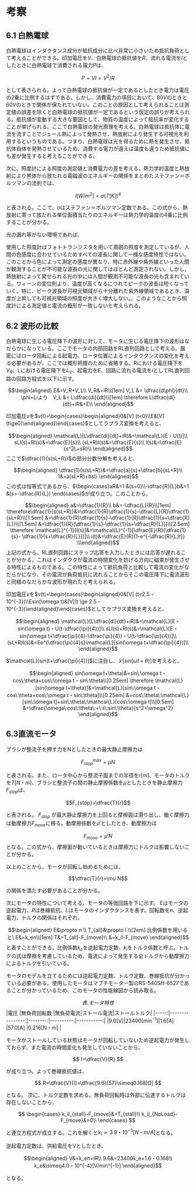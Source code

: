 # 考察
## 6.1 白熱電球
白熱電球はインダクタンス成分が抵抗成分に比べ非常に小さいため抵抗負荷として考えることができる。印加電圧を$V$、白熱電球の抵抗値を$R$、流れる電流を$I$としたときに白熱電球で消費される電力$P$は、

$$P=VI=V^2/R$$

として表さられる。よって白熱電球の抵抗値が一定であるとしたとき電力は電圧の2乗に比例するはずである。しかし、消費電力の項目において、$80V$のときと$60V$のときで関係が保たれていない。このことの原因として考えられることは測定値の誤差を除くと白熱電球の抵抗値が一定であるという仮定の誤りが考えられる。抵抗値が変動する大きな要因として、物質の温度によって抵抗率が変化することが挙げられる。ここで白熱電球の発光原理を考える。白熱電球は抵抗体に電流を流すことでジュール熱によって発熱させ、熱放射により発生する可視光を利用するというものである。つまり、白熱電球は光を得るために熱を発生させ、抵抗体自体を発熱させているため、消費する電力が違えば温度も違うため抵抗値にも差が発生すると考えることができる。

次に、照度計による照度の測定値と消費電力の差を考える。熱力学的温度と熱放射により黒体から放たれる電磁波のエネルギーの関係をまとめたステファン＝ボルツマンの法則では、

$$I[W/m^2]=σ(T[K])^4$$

と表される。ここで、$σ$はステファン＝ボルツマン定数である。この式から、熱放射に寄って放たれる単位面積当たりのエネルギーは熱力学的温度の4乗に比例することが分かる。

光の漏れ等がない環境であれば、

使用した照度計はフォトトランジスタを用いて周囲の照度を測定しているが、人間の色感度に合わせているためすべての波長に関して一様な感度特性ではない。このことから色によって測定の感度が異なり、特に赤外線や紫外線といった人間が観測することが不可能な波長の光に関してはほとんど測定されない。しかし、熱放射によって発せられる光の中には人間が観測不可能な波長の光も含まれている。ウィーンの変位則より、温度が高くなるにつれてピークの波長は短くなっていく。特に、ピーク波長が可視光領域がら十分離れた紫外線領域であるとき、温度が上昇しても可視光領域の照度が大きく増大しない。。このようなことから照度計による測定値と電流の概形が一致しないと考えられる。

## 6.2 波形の比較
白熱電球に生じる電圧降下の波形に対して、モータに生じる電圧降下の波形はなだらかになっている。ここでモータの内部回路をRL直列回路として考える。厳密にはロータ回転による起電力、ロータ位置によるインダクタンスの変化を考える必要があるが、ここでは概形把握のために省略する。Rにおける電圧降下を$V_R$、Lにおける電圧降下を$L_V$、起電力を$E$、回路に流れる電流を$i$としてRL直列回路の回路方程式を以下に示す。

$$\begin{aligned}
E&=V_R+V_L\\
V_R&=iR\\[1em]
V_L &= \dfrac{d\phi}{dt}\\
\phi=Liより　V_L &= L\dfrac{di}{dt}\\[1em]
\therefore L\dfrac{di}{dt}+iR&=E\\
\end{aligned}$$

印加電圧$v$を$v(t)=\begin{cases}\begin{aligned}0&[V] (t<0)\\E&[V](t\ge0)\end{aligned}\end{cases}$としてラプラス変換を考えると、

$$\begin{aligned}
\mathcal{L}[L\dfrac{di}{dt}+iR]&=\mathcal{L}[E・U(t)]\\
sLI(s)+RI(s)&=\dfrac{E}{s}\\
(sL+R)I(s)&=\dfrac{E}{s}\\
I(s)&=\dfrac{E}{s^2L+sR}\\
\end{aligned}$$
ここで$\dfrac{1}{s(sL+R)}$の部分分数分解を考えると、

$$\begin{aligned}
\dfrac{1}{s(sL+R)}&=\dfrac{a}{s}+\dfrac{b}{sL+R}\\
1&=a(sL+R)+bs\\
\end{aligned}$$
この式は恒等式であるから、$\begin{cases}aR&=1 &(s=0)\\-\dfrac{R}{L}b&=1 &(s=-\dfrac{R}{L}) \end{cases}$が成り立つ。このことから、

$$\begin{aligned}
a&=\dfrac{1}{R}\\
b&=-\dfrac{L}{R}\\[1em]
\therefore\dfrac{1}{s(sL+R)}&=\dfrac{1}{R}\dfrac{1}{s}-\dfrac{L}{R}\dfrac{1}{sL+R}\\[1.5em]
&=\dfrac{1}{R}\dfrac{1}{s}-\dfrac{1}{R}\dfrac{1}{s+\dfrac{R}{L}}\\[1.5em]
&=\dfrac{1}{R}(\dfrac{1}{s}-\dfrac{1}{s+\dfrac{R}{L}})\\[2.5em]
\therefore \mathcal{L}^{-1}[I(s)]&=\mathcal{L}^{-1}[\dfrac{E}{R}(\dfrac{1}{s}-
\dfrac{1}{s+\dfrac{R}{L}})]\\
i(t)&=\dfrac{E}{R}(1-e^{-\dfrac{R}{L}t})
\\\end{aligned}$$
上記の式から、RL直列回路にステップ応答を入力したときには応答が遅れることが分かる。これはインダクタが電流の時間変化を妨げる方向に磁束が発生させる特性によるものである。この特性によって抵抗負荷と比較して電流の変化がなだらかになり、その電流が負荷抵抗に流れることからそこの電圧降下に電流波形と同様のなだらかな波形が現れたと考えられる。

印加電圧$v$を$v(t)=\begin{cases}\begin{aligned}0&[V] (t<2.5・10^{-3})\\Esin(\omega t)&[V](t \ge 2.5・10^{-3})\end{aligned}\end{cases}$としてラプラス変換を考えると、

$$\begin{aligned}
\mathcal{L}[L\dfrac{di}{dt}+iR]&=\mathcal{L}[E・sin(\omega t)・U(t-\dfrac{\pi}{4})]\\
sLI(s)+RI(s)&=\mathcal{L}[E・sin(\omega t+\dfrac{\pi}{4}-\dfrac{\pi}{4})・U(t-\dfrac{\pi}{4})]\\
(sL+R)I(s)&=Ee^{\dfrac{\pi}{4}s}\mathcal{L}[sin(\omega t+\dfrac{\pi}{4})]\\
\end{aligned}$$

$\mathcal{L}[sin(t+\dfrac{\pi}{4})]$に注目し、$\mathcal{L}[sin(\omega t+\theta)]$を考えると、

$$\begin{aligned}
sin(\omega t+\theta)&=sin\:\omega t・cos\:\theta+cos\:\omega t・sin\:\theta\\[0.25em]
\therefore \mathcal{L}[sin(\omega t+\theta)]&=\mathcal{L}[sin\:\omega t・cos\:\theta+cos\:\omega t・sin\:\theta]\\[0.25em]
&=cos\:\theta\:\mathcal{L}[sin\:\omega t]+sin\:\theta\:\mathcal{L}[cos\:\omega t]\\[0.5em]
&=\dfrac{\omega\:cos\:\theta\:+\:s\:sin\:\theta}{s^2+\omega^2}
\end{aligned}$$


## 6.3直流モータ
ブラシが整流子を押す力をNとしたときの最大静止摩擦力は

$$F_{stop}^{max}=\mu N$$

と表される。また、ロータ中心から整流子面までの半径を$r[m]$、モータのトルクを$T[N・m]$、ブラシと整流子の間の静止摩擦係数を$\mu$としたときを静止摩擦力$F_{stop}$は、

$$F_{stop}=\dfrac{T}{r}$$

と表される。 $F_{stop}$ が最大静止摩擦力を上回ると摩擦面は滑り出し、働く摩擦力は動摩擦力$F_{move}$に移る。動摩擦係数を$\mu'$としたとき、動摩擦力は

$$F_{move}=\mu'N$$
となる。この式から、摩擦面が動いているときは摩擦力にトルクは影響しないことが分かる。

以上のことから、モータが回転し始めるためには、

$$\dfrac{T}{r}>\mu N$$

の関係を満たす必要があることが分かる。

次にモータの特性について考える。モータの等価回路を下に示す。
Eはモータの逆起電力、$R$は巻線抵抗、$L$はモータのインダクタンスを表す。回転数を$n$、逆起電力、トルクの関係はそれぞれ、

$$\begin{aligned}
E&\propto n \\
T_{all}&\propto I \\[2em]
比例係数を用いると\ E&=k_en\\[1em]
T&=T_{all}-F_{move}\\
&=k_iI-F_{move}
\end{aligned}$$
と表すことができる。比例係数$k_e$を逆起電力定数、$k_i$をトルク係数と呼ぶ。トルクの式は摩擦を考慮しているため、電流によって発生する全トルクから動摩擦力によるトルクを引いている。

モータのモデルを立てるためには逆起電力定数、トルク定数、巻線抵抗が分かっている必要がある。使用したモータはマブチモーター製のRS-540SH-6527であることが分かっているため、このモータの性能線図から読み取る。

$$表.モータ特性$$
|電圧  |無負荷回転数      |無負荷電流|ストール電流|ストールトルク|
|-----:|----------------:|--------:|----------:|-----------:|
|9.6[V]|$23400[min^{-1}]$|1.6[A]   |57.0[A]    |0.216[N・m] |

モータがストールしている状態はモータが回転していないため逆起電力が発生しておらず、また電流の時間変化も発生していないことから、

$$
I=\dfrac{V}{R}
$$

が成り立つ。よって巻線抵抗値は、

$$
R=\dfrac{V}{I}=\dfrac{9.6}{57}\simeq0.168[Ω]
$$

となる。
次に、トルク定数を求める。無負荷回転時は外部に伝達するトルクは存在しないことから、

$$
\begin{cases}
k_iI_{stall}-F_{move}&=T_{stall}\\
k_iI_{NoLoad}-F_{move}&=0\\
\end{cases}
$$

と連立方程式が成立する。これを解くと$k_i\simeq3.9・10^{-3}[N・m/A]$となる。

逆起電力定数は、供給電圧をVとしたとき、

$$\begin{aligned}
V&=k_en+IR\\
9.6&=23400k_e+1.6・0.168\\
k_e&\simeq4.0・10^{-4}[V/min^{-1}]
\end{aligned}$$

となる。
